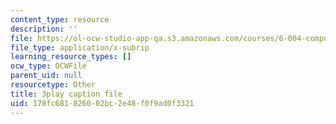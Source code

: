 ```yaml
---
content_type: resource
description: ''
file: https://ol-ocw-studio-app-qa.s3.amazonaws.com/courses/6-004-computation-structures-spring-2017/178fc681826002bc2e48f0f9ad0f3321_3LQUrpSADx8.srt
file_type: application/x-subrip
learning_resource_types: []
ocw_type: OCWFile
parent_uid: null
resourcetype: Other
title: 3play caption file
uid: 178fc681-8260-02bc-2e48-f0f9ad0f3321
---
```

